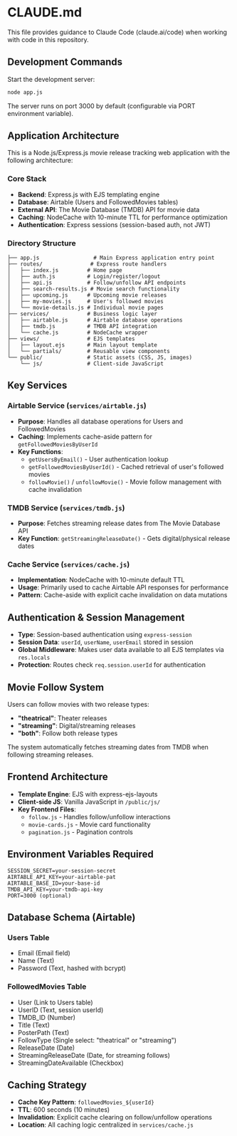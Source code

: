 # CLAUDE.md

This file provides guidance to Claude Code (claude.ai/code) when working with code in this repository.

## Development Commands

Start the development server:

```bash
node app.js
```

The server runs on port 3000 by default (configurable via PORT environment variable).

## Application Architecture

This is a Node.js/Express.js movie release tracking web application with the following architecture:

### Core Stack

- **Backend**: Express.js with EJS templating engine
- **Database**: Airtable (Users and FollowedMovies tables)
- **External API**: The Movie Database (TMDB) API for movie data
- **Caching**: NodeCache with 10-minute TTL for performance optimization
- **Authentication**: Express sessions (session-based auth, not JWT)

### Directory Structure

```
├── app.js                 # Main Express application entry point
├── routes/               # Express route handlers
│   ├── index.js         # Home page
│   ├── auth.js          # Login/register/logout
│   ├── api.js           # Follow/unfollow API endpoints
│   ├── search-results.js # Movie search functionality
│   ├── upcoming.js      # Upcoming movie releases
│   ├── my-movies.js     # User's followed movies
│   └── movie-details.js # Individual movie pages
├── services/            # Business logic layer
│   ├── airtable.js      # Airtable database operations
│   ├── tmdb.js          # TMDB API integration
│   └── cache.js         # NodeCache wrapper
├── views/               # EJS templates
│   ├── layout.ejs       # Main layout template
│   └── partials/        # Reusable view components
└── public/              # Static assets (CSS, JS, images)
    └── js/              # Client-side JavaScript
```

## Key Services

### Airtable Service (`services/airtable.js`)

- **Purpose**: Handles all database operations for Users and FollowedMovies
- **Caching**: Implements cache-aside pattern for `getFollowedMoviesByUserId`
- **Key Functions**:
  - `getUsersByEmail()` - User authentication lookup
  - `getFollowedMoviesByUserId()` - Cached retrieval of user's followed movies
  - `followMovie()` / `unfollowMovie()` - Movie follow management with cache invalidation

### TMDB Service (`services/tmdb.js`)

- **Purpose**: Fetches streaming release dates from The Movie Database API
- **Key Function**: `getStreamingReleaseDate()` - Gets digital/physical release dates

### Cache Service (`services/cache.js`)

- **Implementation**: NodeCache with 10-minute default TTL
- **Usage**: Primarily used to cache Airtable API responses for performance
- **Pattern**: Cache-aside with explicit cache invalidation on data mutations

## Authentication & Session Management

- **Type**: Session-based authentication using `express-session`
- **Session Data**: `userId`, `userName`, `userEmail` stored in session
- **Global Middleware**: Makes user data available to all EJS templates via `res.locals`
- **Protection**: Routes check `req.session.userId` for authentication

## Movie Follow System

Users can follow movies with two release types:

- **"theatrical"**: Theater releases
- **"streaming"**: Digital/streaming releases
- **"both"**: Follow both release types

The system automatically fetches streaming dates from TMDB when following streaming releases.

## Frontend Architecture

- **Template Engine**: EJS with express-ejs-layouts
- **Client-side JS**: Vanilla JavaScript in `/public/js/`
- **Key Frontend Files**:
  - `follow.js` - Handles follow/unfollow interactions
  - `movie-cards.js` - Movie card functionality
  - `pagination.js` - Pagination controls

## Environment Variables Required

```
SESSION_SECRET=your-session-secret
AIRTABLE_API_KEY=your-airtable-pat
AIRTABLE_BASE_ID=your-base-id
TMDB_API_KEY=your-tmdb-api-key
PORT=3000 (optional)
```

## Database Schema (Airtable)

### Users Table

- Email (Email field)
- Name (Text)
- Password (Text, hashed with bcrypt)

### FollowedMovies Table

- User (Link to Users table)
- UserID (Text, session userId)
- TMDB_ID (Number)
- Title (Text)
- PosterPath (Text)
- FollowType (Single select: "theatrical" or "streaming")
- ReleaseDate (Date)
- StreamingReleaseDate (Date, for streaming follows)
- StreamingDateAvailable (Checkbox)

## Caching Strategy

- **Cache Key Pattern**: `followedMovies_${userId}`
- **TTL**: 600 seconds (10 minutes)
- **Invalidation**: Explicit cache clearing on follow/unfollow operations
- **Location**: All caching logic centralized in `services/cache.js`

<!-- ## Visual Development & Testing

### Design System

The project follows S-Tier SaaS design standards inspired by Stripe, Airbnb, and Linear. All UI development must adhere to:

- **Design Principles**: `/context/design-principles.md` - Comprehensive checklist for world-class UI
- **Component Library**: NextUI with custom Tailwind configuration

### Quick Visual Check

IMMEDIATELY after implementing any front-end change:

- **Identify what changed** - Review the modified components/pages
- **Navigate to affected pages** - Use `mcp__playwright__browser_navigate` to visit each changed view
- **Verify design compliance** - Compare against `/context/design-principles.md`
- **Validate feature implementation** - Ensure the change fulfills the user's specific request
- **Check acceptance criteria** - Review any provided context files or requirements
- **Capture evidence** - Take full page screenshot at desktop viewport (1440px) of each changed view
- **Check for errors** - Run `mcp__playwright__browser_console_messages` ⚠️

This verification ensures changes meet design standards and user requirements.

### Comprehensive Design Review

For significant UI changes or before merging PRs, use the design review agent:

```bash
# Option 1: Use the slash command
/design-review

# Option 2: Invoke the agent directly
@agent-design-review
```

The design review agent will:

- Test all interactive states and user flows
- Verify responsiveness (desktop/tablet/mobile)
- Check accessibility (WCAG 2.1 AA compliance)
- Validate visual polish and consistency
- Test edge cases and error states
- Provide categorized feedback (Blockers/High/Medium/Nitpicks)

### Playwright MCP Integration

Essential Commands for UI Testing:

```javascript
// Navigation & Screenshots
mcp__playwright__browser_navigate(url); // Navigate to page
mcp__playwright__browser_take_screenshot(); // Capture visual evidence
mcp__playwright__browser_resize(width, height); // Test responsiveness

// Interaction Testing
mcp__playwright__browser_click(element); // Test clicks
mcp__playwright__browser_type(element, text); // Test input
mcp__playwright__browser_hover(element); // Test hover states

// Validation
mcp__playwright__browser_console_messages(); // Check for errors
mcp__playwright__browser_snapshot(); // Accessibility check
mcp__playwright__browser_wait_for(text / element); // Ensure loading
```

### Design Compliance Checklist

When implementing UI features, verify:

- ✅ **Visual Hierarchy**: Clear focus flow, appropriate spacing
- ✅ **Consistency**: Uses design tokens, follows patterns
- ✅ **Responsiveness**: Works on mobile (375px), tablet (768px), desktop (1440px)
- ✅ **Accessibility**: Keyboard navigable, proper contrast, semantic HTML
- ✅ **Performance**: Fast load times, smooth animations (150-300ms)
- ✅ **Error Handling**: Clear error states, helpful messages
- ✅ **Polish**: Micro-interactions, loading states, empty states

### When to Use Automated Visual Testing

**Use Quick Visual Check for:**
- Every front-end change, no matter how small
- After implementing new components or features
- When modifying existing UI elements
- After fixing visual bugs
- Before committing UI changes

**Use Comprehensive Design Review for:**
- Major feature implementations
- Before creating pull requests with UI changes
- When refactoring component architecture
- After significant design system updates
- When accessibility compliance is critical

**Skip Visual Testing for:**
- Backend-only changes (API, database)
- Configuration file updates
- Documentation changes
- Test file modifications
- Non-visual utility functions -->
